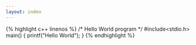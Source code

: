 ```yaml
---
layout: index
---
```


{% highlight c++ linenos %}
/* Hello World program */
#include<stdio.h>
main()
{
	printf("Hello World");
}
{% endhighlight %}